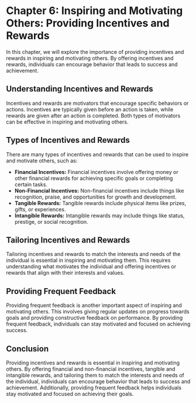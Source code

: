 Chapter 6: Inspiring and Motivating Others: Providing Incentives and Rewards
============================================================================

In this chapter, we will explore the importance of providing incentives and rewards in inspiring and motivating others. By offering incentives and rewards, individuals can encourage behavior that leads to success and achievement.

Understanding Incentives and Rewards
------------------------------------

Incentives and rewards are motivators that encourage specific behaviors or actions. Incentives are typically given before an action is taken, while rewards are given after an action is completed. Both types of motivators can be effective in inspiring and motivating others.

Types of Incentives and Rewards
-------------------------------

There are many types of incentives and rewards that can be used to inspire and motivate others, such as:

* **Financial Incentives:** Financial incentives involve offering money or other financial rewards for achieving specific goals or completing certain tasks.
* **Non-Financial Incentives:** Non-financial incentives include things like recognition, praise, and opportunities for growth and development.
* **Tangible Rewards:** Tangible rewards include physical items like prizes, gifts, or experiences.
* **Intangible Rewards:** Intangible rewards may include things like status, prestige, or social recognition.

Tailoring Incentives and Rewards
--------------------------------

Tailoring incentives and rewards to match the interests and needs of the individual is essential in inspiring and motivating them. This requires understanding what motivates the individual and offering incentives or rewards that align with their interests and values.

Providing Frequent Feedback
---------------------------

Providing frequent feedback is another important aspect of inspiring and motivating others. This involves giving regular updates on progress towards goals and providing constructive feedback on performance. By providing frequent feedback, individuals can stay motivated and focused on achieving success.

Conclusion
----------

Providing incentives and rewards is essential in inspiring and motivating others. By offering financial and non-financial incentives, tangible and intangible rewards, and tailoring them to match the interests and needs of the individual, individuals can encourage behavior that leads to success and achievement. Additionally, providing frequent feedback helps individuals stay motivated and focused on achieving their goals.
